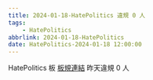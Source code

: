 ```yaml
---
title: 2024-01-18-HatePolitics 違規 0 人
tags:
    - HatePolitics
abbrlink: 2024-01-18-HatePolitics
date: HatePolitics-2024-01-18 12:00:00
---
```

HatePolitics 板 [板規連結](https://www.ptt.cc/bbs/HatePolitics/M.1617115262.A.D60.html)
昨天違規 0 人
